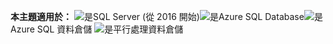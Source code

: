 <Token>**本主題適用於：** ![是](media/yes.png)SQL Server (從 2016 開始)![是](media/yes.png)Azure SQL Database![是](media/yes.png)Azure SQL 資料倉儲 ![是](media/yes.png)平行處理資料倉儲 </Token>

